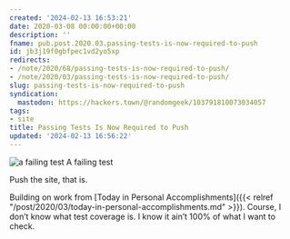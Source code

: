 ```yaml
---
created: '2024-02-13 16:53:21'
date: 2020-03-08 00:00:00+00:00
description: ''
fname: pub.post.2020.03.passing-tests-is-now-required-to-push
id: jb3j19f0gbfpec1vd2yo5xp
redirects:
- /note/2020/68/passing-tests-is-now-required-to-push/
- /note/2020/03/passing-tests-is-now-required-to-push/
slug: passing-tests-is-now-required-to-push
syndication:
  mastodon: https://hackers.town/@randomgeek/103791810073034057
tags:
- site
title: Passing Tests Is Now Required to Push
updated: '2024-02-13 16:56:22'
---
```


![a failing test](assets/img/2020/cover-2020-03-08.png)
A failing test

Push the site, that is.

Building on work from [Today in Personal Accomplishments]({{< relref "/post/2020/03/today-in-personal-accomplishments.md" >}}). Course, I don’t know what test coverage is. I know it ain’t 100% of what I want to check.